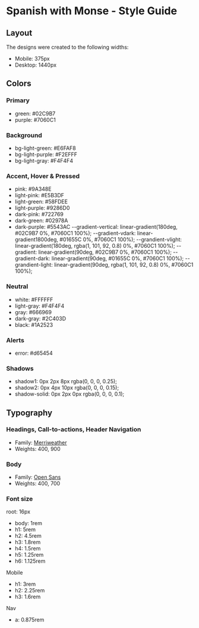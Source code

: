 # Spanish with Monse - Style Guide 

## Layout

The designs were created to the following widths:

- Mobile: 375px
- Desktop: 1440px

## Colors

### Primary

- green: #02C9B7
- purple: #7060C1

### Background

- bg-light-green: #E6FAF8
- bg-light-purple: #F2EFFF
- bg-light-gray: #F4F4F4

### Accent, Hover & Pressed
- pink: #9A348E
- light-pink: #E5B3DF
- light-green: #58FDEE
- light-purple: #9286D0
- dark-pink: #722769
- dark-green: #02978A
- dark-purple: #5543AC
--gradient-vertical: linear-gradient(180deg, #02C9B7 0%, #7060C1 100%);
--gradient-vdark: linear-gradient1800deg, #01655C 0%, #7060C1 100%);
--grandient-vlight: linear-gradient(180deg, rgba(1, 101, 92, 0.8) 0%, #7060C1 100%);
--gradient: linear-gradient(90deg, #02C9B7 0%, #7060C1 100%);
--gradient-dark: linear-gradient(90deg, #01655C 0%, #7060C1 100%);
--grandient-light: linear-gradient(90deg, rgba(1, 101, 92, 0.8) 0%, #7060C1 100%);

### Neutral

- white: #FFFFFF
- light-gray: #F4F4F4
- gray: #666969
- dark-gray: #2C403D
- black: #1A2523

### Alerts
- error: #d65454

### Shadows

- shadow1: 0px 2px 8px rgba(0, 0, 0, 0.25);
- shadow2: 0px 4px 10px rgba(0, 0, 0, 0.15);
- shadow-solid: 0px 2px 0px rgba(0, 0, 0, 0.1);

## Typography

### Headings, Call-to-actions, Header Navigation

- Family: [Merriweather](https://fonts.google.com/specimen/Merriweather)
- Weights: 400, 900

### Body

- Family: [Open Sans](https://fonts.google.com/specimen/Open+Sans)
- Weights: 400, 700

### Font size

root: 16px
- body: 1rem
- h1: 5rem
- h2: 4.5rem
- h3: 1.8rem
- h4: 1.5rem
- h5: 1.25rem
- h6: 1.125rem

Mobile
- h1: 3rem
- h2: 2.25rem
- h3: 1.6rem

Nav 
- a: 0.875rem